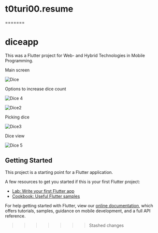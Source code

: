 
# t0turi00.resume
=======
# diceapp

This was a Flutter project for Web- and Hybrid Technologies in Mobile Programming.


Main screen

![Dice](https://user-images.githubusercontent.com/79054967/204859704-b88b0d64-5d13-46c3-a616-04402da30e39.PNG)

Options to increase dice count

![Dice 4](https://user-images.githubusercontent.com/79054967/204859896-09c90cf9-04fb-41c4-a1fe-065881b08a2b.PNG)


![Dice2](https://user-images.githubusercontent.com/79054967/204859974-3c11f643-c670-44b1-9794-b06a4cd4e93f.PNG)

Picking dice

![Dice3](https://user-images.githubusercontent.com/79054967/204859989-4d336330-094a-46ac-9dc4-fa8b975a1016.PNG)

Dice view

![Dice 5](https://user-images.githubusercontent.com/79054967/204860166-91464a0c-7c02-40a0-b5c8-51bead55ecc4.PNG)

## Getting Started

This project is a starting point for a Flutter application.

A few resources to get you started if this is your first Flutter project:

- [Lab: Write your first Flutter app](https://flutter.dev/docs/get-started/codelab)
- [Cookbook: Useful Flutter samples](https://flutter.dev/docs/cookbook)

For help getting started with Flutter, view our
[online documentation](https://flutter.dev/docs), which offers tutorials,
samples, guidance on mobile development, and a full API reference.
>>>>>>> Stashed changes
